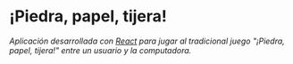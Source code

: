 # ¡Piedra, papel, tijera!

_Aplicación desarrollada con [React](https://react.dev/) para jugar al tradicional juego "¡Piedra, papel, tijera!" entre un usuario y la computadora._